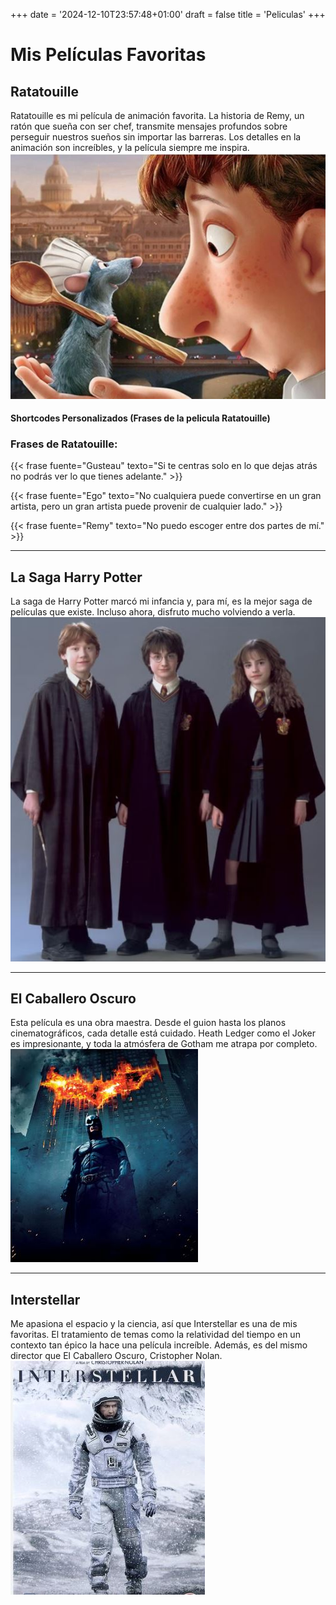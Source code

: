 +++
date = '2024-12-10T23:57:48+01:00'
draft = false
title = 'Peliculas'
+++

# Mis Películas Favoritas

## Ratatouille  
Ratatouille es mi película de animación favorita. La historia de Remy, un ratón que sueña con ser chef, transmite mensajes profundos sobre perseguir nuestros sueños sin importar las barreras. Los detalles en la animación son increíbles, y la película siempre me inspira.  
![Ratatouille](Ratatouille.JPG)

#### Shortcodes Personalizados (Frases de la pelicula Ratatouille)

### Frases de Ratatouille:
{{< frase fuente="Gusteau" texto="Si te centras solo en lo que dejas atrás no podrás ver lo que tienes adelante." >}}

{{< frase fuente="Ego" texto="No cualquiera puede convertirse en un gran artista, pero un gran artista puede provenir de cualquier lado." >}}

{{< frase fuente="Remy" texto="No puedo escoger entre dos partes de mí." >}}


---

## La Saga Harry Potter  
La saga de Harry Potter marcó mi infancia y, para mí, es la mejor saga de películas que existe. Incluso ahora, disfruto mucho volviendo a verla.  
![Harry Potter](HarryPotter.JPG)

---

## El Caballero Oscuro  
Esta película es una obra maestra. Desde el guion hasta los planos cinematográficos, cada detalle está cuidado. Heath Ledger como el Joker es impresionante, y toda la atmósfera de Gotham me atrapa por completo.  
![El Caballero Oscuro](Batman.JPG)

---

## Interstellar  
Me apasiona el espacio y la ciencia, así que Interstellar es una de mis favoritas. El tratamiento de temas como la relatividad del tiempo en un contexto tan épico la hace una película increíble. Además, es del mismo director que El Caballero Oscuro, Cristopher Nolan. 
![Interstellar](Interstellar.JPG)


